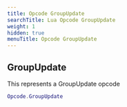 ```yaml
---
title: Opcode GroupUpdate
searchTitle: Lua Opcode GroupUpdate
weight: 1
hidden: true
menuTitle: Opcode GroupUpdate
---
```

## GroupUpdate

This represents a GroupUpdate opcode
```lua
Opcode.GroupUpdate
```